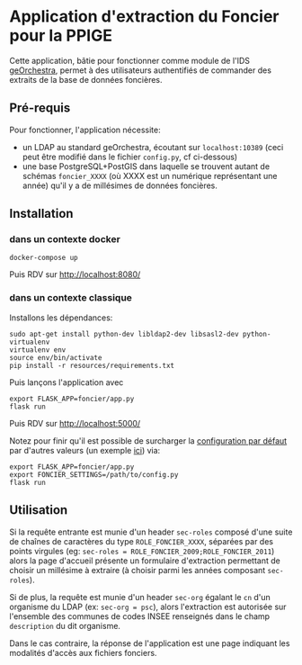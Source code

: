 # Application d'extraction du Foncier pour la PPIGE

Cette application, bâtie pour fonctionner comme module de l'IDS [geOrchestra](https://github.com/georchestra/georchestra), permet à des utilisateurs authentifiés de commander des extraits de la base de données foncières.

## Pré-requis

Pour fonctionner, l'application nécessite:
 * un LDAP au standard geOrchestra, écoutant sur `localhost:10389` (ceci peut être modifié dans le fichier `config.py`, cf ci-dessous)
 * une base PostgreSQL+PostGIS dans laquelle se trouvent autant de schémas `foncier_XXXX` (où XXXX est un numérique représentant une année) qu'il y a de millésimes de données foncières.

## Installation

### dans un contexte docker
```
docker-compose up
```
Puis RDV sur [http://localhost:8080/](http://localhost:8080/)


### dans un contexte classique

Installons les dépendances:
```
sudo apt-get install python-dev libldap2-dev libsasl2-dev python-virtualenv
virtualenv env
source env/bin/activate
pip install -r resources/requirements.txt
```

Puis lançons l'application avec
```
export FLASK_APP=foncier/app.py
flask run
```
Puis RDV sur [http://localhost:5000/](http://localhost:5000/)


Notez pour finir qu'il est possible de surcharger la [configuration par défaut](foncier/config.py) par d'autres valeurs (un exemple [ici](resources/config.py)) via:
```
export FLASK_APP=foncier/app.py
export FONCIER_SETTINGS=/path/to/config.py
flask run
```

## Utilisation

Si la requête entrante est munie d'un header `sec-roles` composé d'une suite de chaînes de caractères du type `ROLE_FONCIER_XXXX`, séparées par des points virgules (eg: `sec-roles = ROLE_FONCIER_2009;ROLE_FONCIER_2011`) alors la page d'accueil présente un formulaire d'extraction permettant de choisir un millésime à extraire (à choisir parmi les années composant `sec-roles`).

Si de plus, la requête est munie d'un header `sec-org` égalant le `cn` d'un organisme du LDAP (ex: `sec-org = psc`), alors l'extraction est autorisée sur l'ensemble des communes de codes INSEE renseignés dans le champ `description` du dit organisme.

Dans le cas contraire, la réponse de l'application est une page indiquant les modalités d'accès aux fichiers fonciers.
